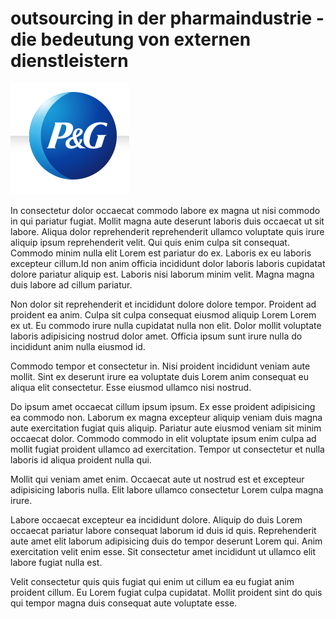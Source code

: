 # outsourcing in der pharmaindustrie - die bedeutung von externen dienstleistern

![p&g](01.jpg)

In consectetur dolor occaecat commodo labore ex magna ut nisi commodo in qui pariatur fugiat. Mollit magna aute deserunt laboris duis occaecat ut sit labore. Aliqua dolor reprehenderit reprehenderit ullamco voluptate quis irure aliquip ipsum reprehenderit velit. Qui quis enim culpa sit consequat. Commodo minim nulla elit Lorem est pariatur do ex. Laboris ex eu laboris excepteur cillum.Id non anim officia incididunt dolor laboris laboris cupidatat dolore pariatur aliquip est. Laboris nisi laborum minim velit. Magna magna duis labore ad cillum pariatur.

Non dolor sit reprehenderit et incididunt dolore dolore tempor. Proident ad proident ea anim. Culpa sit culpa consequat eiusmod aliquip Lorem Lorem ex ut. Eu commodo irure nulla cupidatat nulla non elit. Dolor mollit voluptate laboris adipisicing nostrud dolor amet. Officia ipsum sunt irure nulla do incididunt anim nulla eiusmod id.

Commodo tempor et consectetur in. Nisi proident incididunt veniam aute mollit. Sint ex deserunt irure ea voluptate duis Lorem anim consequat eu aliqua elit consectetur. Esse eiusmod ullamco nisi nostrud.

Do ipsum amet occaecat cillum ipsum ipsum. Ex esse proident adipisicing ea commodo non. Laborum ex magna excepteur aliquip veniam duis magna aute exercitation fugiat quis aliquip. Pariatur aute eiusmod veniam sit minim occaecat dolor. Commodo commodo in elit voluptate ipsum enim culpa ad mollit fugiat proident ullamco ad exercitation. Tempor ut consectetur et nulla laboris id aliqua proident nulla qui.

Mollit qui veniam amet enim. Occaecat aute ut nostrud est et excepteur adipisicing laboris nulla. Elit labore ullamco consectetur Lorem culpa magna irure.

Labore occaecat excepteur ea incididunt dolore. Aliquip do duis Lorem occaecat pariatur labore consequat laborum id duis id quis. Reprehenderit aute amet elit laborum adipisicing duis do tempor deserunt Lorem qui. Anim exercitation velit enim esse. Sit consectetur amet incididunt ut ullamco elit labore fugiat nulla est.

Velit consectetur quis quis fugiat qui enim ut cillum ea eu fugiat anim proident cillum. Eu Lorem fugiat culpa cupidatat. Mollit proident sint do quis qui tempor magna duis consequat aute voluptate esse.
